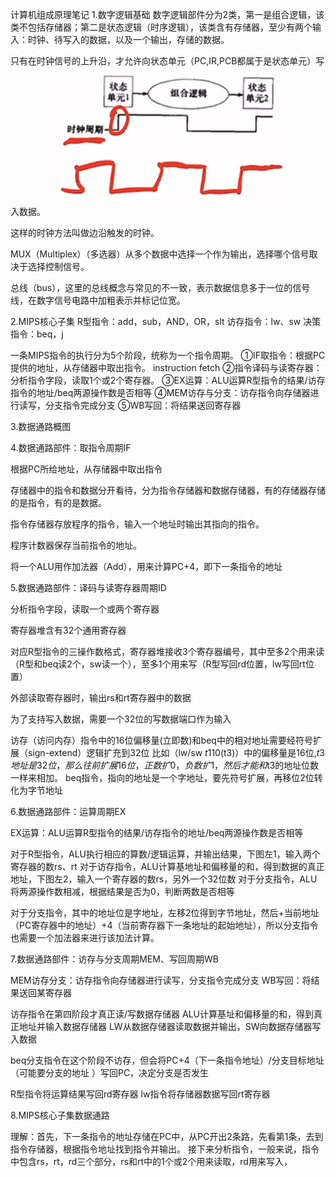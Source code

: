 计算机组成原理笔记
1.数字逻辑基础
数字逻辑部件分为2类，第一是组合逻辑，该类不包括存储器；第二是状态逻辑（时序逻辑），该类含有存储器，至少有两个输入：时钟、待写入的数据，以及一个输出，存储的数据。

只有在时钟信号的上升沿，才允许向状态单元（PC,IR,PCB都属于是状态单元）写入数据。
![时钟上沿写入数据](https://github.com/dazzleeee/MIPS/blob/main/%E6%97%B6%E9%92%9F%E4%B8%8A%E6%B2%BF%E5%86%99%E5%85%A5%E6%95%B0%E6%8D%AE.png)

这样的时钟方法叫做边沿触发的时钟。

MUX（Multiplex）（多选器）从多个数据中选择一个作为输出，选择哪个信号取决于选择控制信号。

总线（bus），这里的总线概念与常见的不一致，表示数据信息多于一位的信号线，在数字信号电路中加粗表示并标记位宽。

2.MIPS核心子集
R型指令：add，sub，AND，OR，slt
访存指令：lw、sw
决策指令：beq，j

一条MIPS指令的执行分为5个阶段，统称为一个指令周期。
①IF取指令：根据PC提供的地址，从存储器中取出指令。                   instruction fetch
②指令译码与读寄存器：分析指令字段，读取1个或2个寄存器。
③EX运算：ALU运算R型指令的结果/访存指令的地址/beq两源操作数是否相等
④MEM访存与分支：访存指令向存储器进行读写，分支指令完成分支
⑤WB写回：将结果送回寄存器

3.数据通路概图

4.数据通路部件：取指令周期IF

根据PC所给地址，从存储器中取出指令

存储器中的指令和数据分开看待，分为指令存储器和数据存储器，有的存储器存储的是指令，有的是数据。

指令存储器存放程序的指令，输入一个地址时输出其指向的指令。

程序计数器保存当前指令的地址。

将一个ALU用作加法器（Add），用来计算PC+4，即下一条指令的地址



5.数据通路部件：译码与读寄存器周期ID

分析指令字段，读取一个或两个寄存器

寄存器堆含有32个通用寄存器

对应R型指令的三操作数格式，寄存器堆接收3个寄存器编号，其中至多2个用来读（R型和beq读2个，sw读一个），至多1个用来写（R型写回rd位置，lw写回rt位置）

外部读取寄存器时，输出rs和rt寄存器中的数据

为了支持写入数据，需要一个32位的写数据端口作为输入

访存（访问内存）指令中的16位偏移量(立即数)和beq中的相对地址需要经符号扩展（sign-extend）逻辑扩充到32位
比如（lw/sw $t1 10($t3)）中的偏移量是16位,$t3地址是32位，那么往前扩展16位，正数扩0，负数扩1，然后才能和$t3的地址位数一样来相加。
beq指令，指向的地址是一个字地址，要先符号扩展，再移位2位转化为字节地址

                            

6.数据通路部件：运算周期EX

EX运算：ALU运算R型指令的结果/访存指令的地址/beq两源操作数是否相等

对于R型指令，ALU执行相应的算数/逻辑运算，并输出结果，下图左1，输入两个寄存器的数rs、rt
对于访存指令，ALU计算基地址和偏移量的和，得到数据的真正地址，下图左2，输入一个寄存器的数rs，另外一个32位数
对于分支指令，ALU将两源操作数相减，根据结果是否为0，判断两数是否相等

对于分支指令，其中的地址位是字地址，左移2位得到字节地址，然后+当前地址（PC寄存器中的地址）+4（当前寄存器下一条地址的起始地址），所以分支指令也需要一个加法器来进行该加法计算。

    

7.数据通路部件：访存与分支周期MEM、写回周期WB

MEM访存分支：访存指令向存储器进行读写，分支指令完成分支
WB写回：将结果送回某寄存器

访存指令在第四阶段才真正读/写数据存储器
ALU计算基址和偏移量的和，得到真正地址并输入数据存储器
LW从数据存储器读取数据并输出，SW向数据存储器写入数据

beq分支指令在这个阶段不访存，但会将PC+4（下一条指令地址）/分支目标地址（可能要分支的地址 ）写回PC，决定分支是否发生


R型指令将运算结果写回rd寄存器
lw指令将存储器数据写回rt寄存器

8.MIPS核心子集数据通路


理解：首先，下一条指令的地址存储在PC中，从PC开出2条路，先看第1条，去到指令存储器，根据指令地址找到指令并输出。
接下来分析指令，一般来说，指令中包含rs，rt，rd三个部分，rs和rt中的1个或2个用来读取，rd用来写入，





